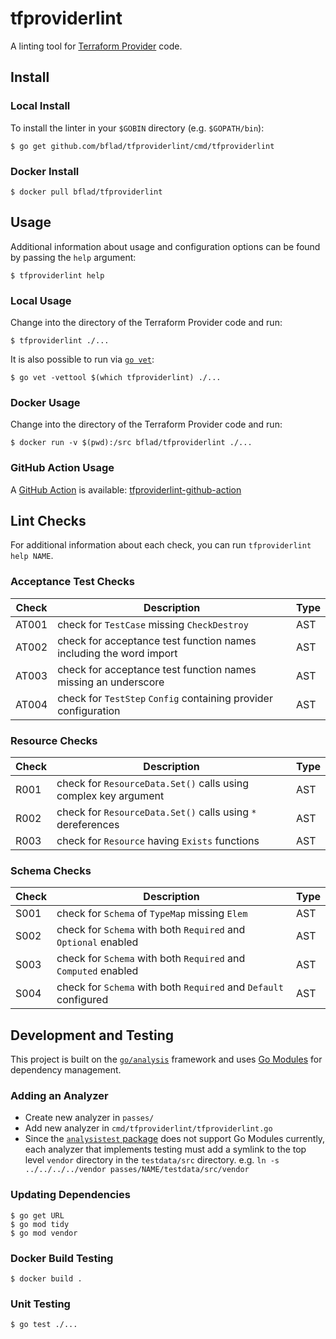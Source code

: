 # tfproviderlint

A linting tool for [Terraform Provider](https://www.terraform.io/docs/providers/index.html) code.

## Install

### Local Install

To install the linter in your `$GOBIN` directory (e.g. `$GOPATH/bin`):

```console
$ go get github.com/bflad/tfproviderlint/cmd/tfproviderlint
```

### Docker Install

```console
$ docker pull bflad/tfproviderlint
```

## Usage

Additional information about usage and configuration options can be found by passing the `help` argument:

```console
$ tfproviderlint help
```

### Local Usage

Change into the directory of the Terraform Provider code and run:

```console
$ tfproviderlint ./...
```

It is also possible to run via [`go vet`](https://golang.org/cmd/vet/):

```console
$ go vet -vettool $(which tfproviderlint) ./...
```

### Docker Usage

Change into the directory of the Terraform Provider code and run:

```console
$ docker run -v $(pwd):/src bflad/tfproviderlint ./...
```

### GitHub Action Usage

A [GitHub Action](https://github.com/features/actions) is available: [tfproviderlint-github-action](https://github.com/bflad/tfproviderlint-github-action)

## Lint Checks

For additional information about each check, you can run `tfproviderlint help NAME`.

### Acceptance Test Checks

| Check | Description | Type |
|---|---|---|
| AT001 | check for `TestCase` missing `CheckDestroy` | AST |
| AT002 | check for acceptance test function names including the word import | AST |
| AT003 | check for acceptance test function names missing an underscore | AST |
| AT004 | check for `TestStep` `Config` containing provider configuration | AST |

### Resource Checks

| Check | Description | Type |
|---|---|---|
| R001 | check for `ResourceData.Set()` calls using complex key argument | AST |
| R002 | check for `ResourceData.Set()` calls using `*` dereferences | AST |
| R003 | check for `Resource` having `Exists` functions | AST |

### Schema Checks

| Check | Description | Type |
|---|---|---|
| S001 | check for `Schema` of `TypeMap` missing `Elem` | AST |
| S002 | check for `Schema` with both `Required` and `Optional` enabled | AST |
| S003 | check for `Schema` with both `Required` and `Computed` enabled | AST |
| S004 | check for `Schema` with both `Required` and `Default` configured | AST |

## Development and Testing

This project is built on the [`go/analysis`](https://godoc.org/golang.org/x/tools/go/analysis) framework and uses [Go Modules](https://github.com/golang/go/wiki/Modules) for dependency management.

### Adding an Analyzer

* Create new analyzer in `passes/`
* Add new analyzer in `cmd/tfproviderlint/tfproviderlint.go`
* Since the [`analysistest` package](https://godoc.org/golang.org/x/tools/go/analysis/analysistest) does not support Go Modules currently, each analyzer that implements testing must add a symlink to the top level `vendor` directory in the `testdata/src` directory. e.g. `ln -s ../../../../vendor passes/NAME/testdata/src/vendor`

### Updating Dependencies

```console
$ go get URL
$ go mod tidy
$ go mod vendor
```

### Docker Build Testing

```console
$ docker build .
```

### Unit Testing

```console
$ go test ./...
```
